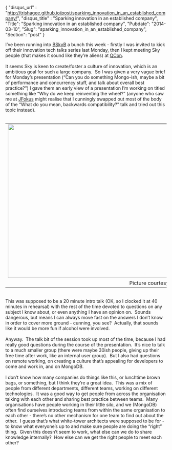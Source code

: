 {
 "disqus_url" : "http://trishagee.github.io/post/sparking_innovation_in_an_established_company/",
 "disqus_title" : "Sparking innovation in an established company",
 "Title": "Sparking innovation in an established company",
 "Pubdate": "2014-03-10",
 "Slug": "sparking_innovation_in_an_established_company",
 "Section": "post"
}
<div class="p1">I’ve been running into <a href="https://corporate.sky.com/">BSkyB</a> a bunch this week - firstly I was invited to kick off their innovation tech talks series last Monday, then I kept meeting Sky people (that makes it sound like they’re aliens) at <a href="http://qconlondon.com/">QCon</a>.</div><div class="p2"><br /></div><div class="p1">It seems Sky is keen to create/foster a culture of innovation, which is an ambitious goal for such a large company.&nbsp; So I was given a very vague brief for Monday’s presentation (“Can you do something Mongo-ish, maybe a bit of performance and concurrency stuff, and talk about overall best practice?”) I gave them an early view of a presentation I’m working on titled something like “Why do we keep reinventing the wheel?” (anyone who saw me at <a href="http://www.jfokus.se/">JFokus</a> might realise that I cunningly swapped out most of the body of the “What do you mean, backwards compatibility?” talk and tried out this topic instead).</div><div class="p2"><br /></div><div class="p1"><table align="center" cellpadding="0" cellspacing="0" class="tr-caption-container" style="margin-left: auto; margin-right: auto; text-align: center;"><tbody><tr><td style="text-align: center;"><a href="http://3.bp.blogspot.com/-4a4pY12N7xM/Ux2KVRwNLpI/AAAAAAAANRw/gVsUg08fwyU/s1600/TrishaSky.jpg" imageanchor="1" style="margin-left: auto; margin-right: auto;"><img border="0" src="http://3.bp.blogspot.com/-4a4pY12N7xM/Ux2KVRwNLpI/AAAAAAAANRw/gVsUg08fwyU/s1600/TrishaSky.jpg" height="480" width="640" /></a></td></tr><tr><td class="tr-caption" style="text-align: right;">Picture courtesy of&nbsp;<a class="g-profile" href="https://plus.google.com/111755189375322301397" target="_blank">+Russell Miles</a>&nbsp;</td></tr></tbody></table><br />This was supposed to be a 20 minute intro talk (OK, so I clocked it at 40 minutes in rehearsal) with the rest of the time devoted to questions on any subject I know about, or even anything I have an opinion on.&nbsp; Sounds dangerous, but means I can always move fast on the answers I don’t know in order to cover more ground - cunning, you see?&nbsp; Actually, that sounds like it would be more fun if alcohol were involved.</div><div class="p2"><br /></div><div class="p1">Anyway.&nbsp; The talk bit of the session took up most of the time, because I had really good questions during the course of the presentation.&nbsp; It’s nice to talk to a much smaller group (there were maybe 30ish people, giving up their free time after work, like an internal user group).&nbsp; But I also had questions on remote working, on creating a culture that’s appealing for developers to come and work in, and on MongoDB.</div><br /><div class="p1">I don’t know how many companies do things like this, or lunchtime brown bags, or something, but I think they’re a great idea.&nbsp; This was a mix of people from different departments, different teams, working on different technologies.&nbsp; It was a good way to get people from across the organisation talking with each other and sharing best practice between teams.&nbsp; Many organisations have people working in their little silo, and we (MongoDB) often find ourselves introducing teams from within the same organisation to each other - there’s no other mechanism for one team to find out about the other.&nbsp; I guess that’s what white-tower architects were supposed to be for - to know what everyone’s up to and make sure people are doing the “right” thing.&nbsp; Given this doesn’t seem to work, what else can we do to share knowledge internally?&nbsp; How else can we get the right people to meet each other?</div>
